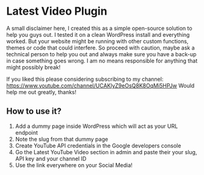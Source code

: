 # Latest Video Plugin
A small disclaimer here, I created this as a simple open-source solution to help you guys out. I tested it on a clean WordPress install and everything worked. But your website might be running with other custom functions, themes or code that could interfere. So proceed with caution, maybe ask a technical person to help you out and always  make sure you have a back-up in case something goes wrong. I am no means responsible for anything that might possibly break!

If you liked this please considering subscribing to my channel: https://www.youtube.com/channel/UCAKlyZ9eOsQ8K8OqMi5HPJw
Would help me out greatly, thanks!

## How to use it?
1. Add a dummy page inside WordPress which will act as your URL endpoint
2. Note the slug from that dummy page
3. Create YouTube API credentials in the Google developers console
4. Go the Latest YouTube Video section in admin and paste their your slug, API key and your channel ID
5. Use the link everywhere on your Social Media!